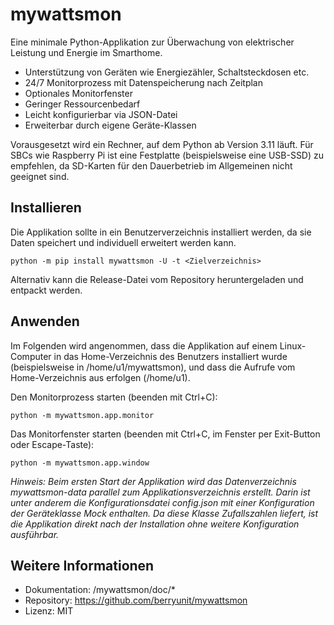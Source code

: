 # **mywattsmon**

Eine minimale Python-Applikation zur Überwachung von elektrischer Leistung und Energie im Smarthome.

- Unterstützung von Geräten wie Energiezähler, Schaltsteckdosen etc.
- 24/7 Monitorprozess mit Datenspeicherung nach Zeitplan
- Optionales Monitorfenster
- Geringer Ressourcenbedarf
- Leicht konfigurierbar via JSON-Datei
- Erweiterbar durch eigene Geräte-Klassen

Vorausgesetzt wird ein Rechner, auf dem Python ab Version 3.11 läuft. Für SBCs wie Raspberry Pi ist eine Festplatte (beispielsweise eine USB-SSD) zu empfehlen, da SD-Karten für den Dauerbetrieb im Allgemeinen nicht geeignet sind.

## Installieren

Die Applikation sollte in ein Benutzerverzeichnis installiert werden, da sie Daten speichert und individuell erweitert werden kann.

	python -m pip install mywattsmon -U -t <Zielverzeichnis> 

Alternativ kann die Release-Datei vom Repository heruntergeladen und entpackt werden.

## Anwenden

Im Folgenden wird angenommen, dass die Applikation auf einem Linux-Computer in das Home-Verzeichnis des Benutzers installiert wurde (beispielsweise in /home/u1/mywattsmon), und dass die Aufrufe vom Home-Verzeichnis aus erfolgen (/home/u1).

Den Monitorprozess starten (beenden mit Ctrl+C):

	python -m mywattsmon.app.monitor
    
Das Monitorfenster starten (beenden mit Ctrl+C, im Fenster per Exit-Button oder Escape-Taste):

	python -m mywattsmon.app.window

*Hinweis: Beim ersten Start der Applikation wird das Datenverzeichnis mywattsmon-data parallel zum Applikationsverzeichnis erstellt. Darin ist unter anderem die Konfigurationsdatei config.json mit einer Konfiguration der Geräteklasse Mock enthalten. Da diese Klasse Zufallszahlen liefert, ist die Applikation direkt nach der Installation ohne weitere Konfiguration ausführbar.*

## Weitere Informationen

- Dokumentation: /mywattsmon/doc/*
- Repository: https://github.com/berryunit/mywattsmon
- Lizenz: MIT
